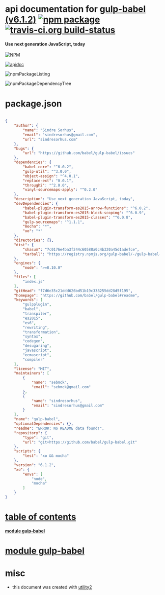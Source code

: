 # api documentation for  [gulp-babel (v6.1.2)](https://github.com/babel/gulp-babel#readme)  [![npm package](https://img.shields.io/npm/v/npmdoc-gulp-babel.svg?style=flat-square)](https://www.npmjs.org/package/npmdoc-gulp-babel) [![travis-ci.org build-status](https://api.travis-ci.org/npmdoc/node-npmdoc-gulp-babel.svg)](https://travis-ci.org/npmdoc/node-npmdoc-gulp-babel)
#### Use next generation JavaScript, today

[![NPM](https://nodei.co/npm/gulp-babel.png?downloads=true)](https://www.npmjs.com/package/gulp-babel)

[![apidoc](https://npmdoc.github.io/node-npmdoc-gulp-babel/build/screenCapture.buildNpmdoc.browser.%2Fhome%2Ftravis%2Fbuild%2Fnpmdoc%2Fnode-npmdoc-gulp-babel%2Ftmp%2Fbuild%2Fapidoc.html.png)](https://npmdoc.github.io/node-npmdoc-gulp-babel/build/apidoc.html)

![npmPackageListing](https://npmdoc.github.io/node-npmdoc-gulp-babel/build/screenCapture.npmPackageListing.svg)

![npmPackageDependencyTree](https://npmdoc.github.io/node-npmdoc-gulp-babel/build/screenCapture.npmPackageDependencyTree.svg)



# package.json

```json

{
    "author": {
        "name": "Sindre Sorhus",
        "email": "sindresorhus@gmail.com",
        "url": "sindresorhus.com"
    },
    "bugs": {
        "url": "https://github.com/babel/gulp-babel/issues"
    },
    "dependencies": {
        "babel-core": "^6.0.2",
        "gulp-util": "^3.0.0",
        "object-assign": "^4.0.1",
        "replace-ext": "0.0.1",
        "through2": "^2.0.0",
        "vinyl-sourcemaps-apply": "^0.2.0"
    },
    "description": "Use next generation JavaScript, today",
    "devDependencies": {
        "babel-plugin-transform-es2015-arrow-functions": "^6.0.2",
        "babel-plugin-transform-es2015-block-scoping": "^6.0.9",
        "babel-plugin-transform-es2015-classes": "^6.0.8",
        "gulp-sourcemaps": "^1.1.1",
        "mocha": "*",
        "xo": "*"
    },
    "directories": {},
    "dist": {
        "shasum": "7c0176e4ba3f244c60588a0c4b320a45d1adefce",
        "tarball": "https://registry.npmjs.org/gulp-babel/-/gulp-babel-6.1.2.tgz"
    },
    "engines": {
        "node": ">=0.10.0"
    },
    "files": [
        "index.js"
    ],
    "gitHead": "f7d6e35c21ddd626bd51b19c338255dd28d5f195",
    "homepage": "https://github.com/babel/gulp-babel#readme",
    "keywords": [
        "gulpplugin",
        "babel",
        "transpiler",
        "es2015",
        "es6",
        "rewriting",
        "transformation",
        "syntax",
        "codegen",
        "desugaring",
        "javascript",
        "ecmascript",
        "compiler"
    ],
    "license": "MIT",
    "maintainers": [
        {
            "name": "sebmck",
            "email": "sebmck@gmail.com"
        },
        {
            "name": "sindresorhus",
            "email": "sindresorhus@gmail.com"
        }
    ],
    "name": "gulp-babel",
    "optionalDependencies": {},
    "readme": "ERROR: No README data found!",
    "repository": {
        "type": "git",
        "url": "git+https://github.com/babel/gulp-babel.git"
    },
    "scripts": {
        "test": "xo && mocha"
    },
    "version": "6.1.2",
    "xo": {
        "envs": [
            "node",
            "mocha"
        ]
    }
}
```



# <a name="apidoc.tableOfContents"></a>[table of contents](#apidoc.tableOfContents)

#### [module gulp-babel](#apidoc.module.gulp-babel)



# <a name="apidoc.module.gulp-babel"></a>[module gulp-babel](#apidoc.module.gulp-babel)



# misc
- this document was created with [utility2](https://github.com/kaizhu256/node-utility2)
